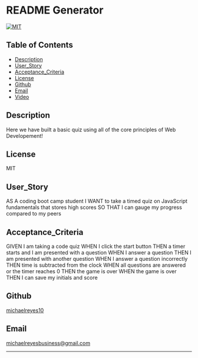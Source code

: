
# README Generator
[![MIT](https://img.shields.io/badge/license-MIT-blue)](https://opensource.org/licenses/MIT)
## Table of Contents

* [Description](#description)
* [User_Story](#user_story)
* [Acceptance_Criteria](#acceptance_criteria)
* [License](#license)
* [Github](#github)
* [Email](#email)
* [Video](#video)
    


## Description

Here we have built a basic quiz using all of the core principles of Web Developement! 

## License

MIT

## User_Story

AS A coding boot camp student
I WANT to take a timed quiz on JavaScript fundamentals that stores high scores
SO THAT I can gauge my progress compared to my peers
    
## Acceptance_Criteria
    
GIVEN I am taking a code quiz
WHEN I click the start button
THEN a timer starts and I am presented with a question
WHEN I answer a question
THEN I am presented with another question
WHEN I answer a question incorrectly
THEN time is subtracted from the clock
WHEN all questions are answered or the timer reaches 0
THEN the game is over
WHEN the game is over
THEN I can save my initials and score

## Github

[michaelreyes10](https://github.com/michaelreyes10)

## Email

[michaelreyesbusiness@gmail.com](michaelreyesbusiness@gmail.com)

 ----
